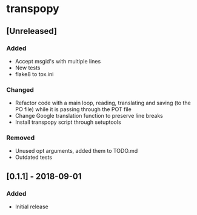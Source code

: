 # transpopy

## [Unreleased]
### Added
- Accept msgid's with multiple lines
- New tests
- flake8 to tox.ini

### Changed
- Refactor code with a main loop, reading, translating and saving
	 (to the PO file) while it is passing through the POT file
- Change Google translation function to preserve line breaks
- Install transpopy script through setuptools

### Removed
- Unused opt arguments, added them to TODO.md
- Outdated tests

## [0.1.1] - 2018-09-01
### Added
- Initial release
